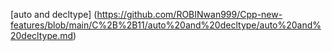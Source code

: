 [auto and decltype] (https://github.com/ROBINwan999/Cpp-new-features/blob/main/C%2B%2B11/auto%20and%20decltype/auto%20and%20decltype.md)

